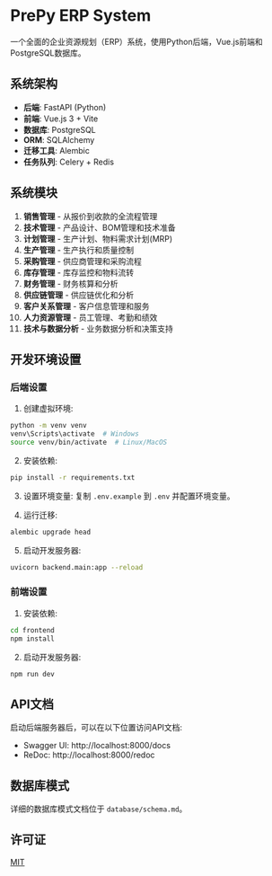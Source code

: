 # PrePy ERP System

一个全面的企业资源规划（ERP）系统，使用Python后端，Vue.js前端和PostgreSQL数据库。

## 系统架构

- **后端**: FastAPI (Python)
- **前端**: Vue.js 3 + Vite
- **数据库**: PostgreSQL
- **ORM**: SQLAlchemy
- **迁移工具**: Alembic
- **任务队列**: Celery + Redis

## 系统模块

1. **销售管理** - 从报价到收款的全流程管理
2. **技术管理** - 产品设计、BOM管理和技术准备
3. **计划管理** - 生产计划、物料需求计划(MRP)
4. **生产管理** - 生产执行和质量控制
5. **采购管理** - 供应商管理和采购流程
6. **库存管理** - 库存监控和物料流转
7. **财务管理** - 财务核算和分析
8. **供应链管理** - 供应链优化和分析
9. **客户关系管理** - 客户信息管理和服务
10. **人力资源管理** - 员工管理、考勤和绩效
11. **技术与数据分析** - 业务数据分析和决策支持

## 开发环境设置

### 后端设置

1. 创建虚拟环境:
```bash
python -m venv venv
venv\Scripts\activate  # Windows
source venv/bin/activate  # Linux/MacOS
```

2. 安装依赖:
```bash
pip install -r requirements.txt
```

3. 设置环境变量:
复制 `.env.example` 到 `.env` 并配置环境变量。

4. 运行迁移:
```bash
alembic upgrade head
```

5. 启动开发服务器:
```bash
uvicorn backend.main:app --reload
```

### 前端设置

1. 安装依赖:
```bash
cd frontend
npm install
```

2. 启动开发服务器:
```bash
npm run dev
```

## API文档

启动后端服务器后，可以在以下位置访问API文档:
- Swagger UI: http://localhost:8000/docs
- ReDoc: http://localhost:8000/redoc

## 数据库模式

详细的数据库模式文档位于 `database/schema.md`。

## 许可证

[MIT](LICENSE) 